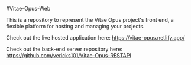 #Vitae-Opus-Web

This is a repository to represent the Vitae Opus project's front end, a flexible platform for hosting and managing your projects.

Check out the live hosted application here: https://vitae-opus.netlify.app/

Check out the back-end server repository here: https://github.com/vericks101/Vitae-Opus-RESTAPI
